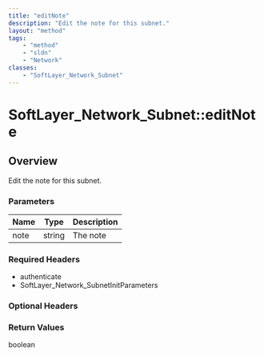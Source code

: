 ```yaml
---
title: "editNote"
description: "Edit the note for this subnet."
layout: "method"
tags:
    - "method"
    - "sldn"
    - "Network"
classes:
    - "SoftLayer_Network_Subnet"
---
```

# SoftLayer_Network_Subnet::editNote
## Overview 
Edit the note for this subnet.

### Parameters 
|Name | Type | Description |
| --- | --- | --- |
|note| string| The note|


### Required Headers
* authenticate
* SoftLayer_Network_SubnetInitParameters

### Optional Headers

### Return Values
boolean

